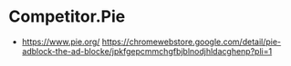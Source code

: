 # Competitor.Pie
- https://www.pie.org/ https://chromewebstore.google.com/detail/pie-adblock-the-ad-blocke/jpkfgepcmmchgfbjblnodjhldacghenp?pli=1 
